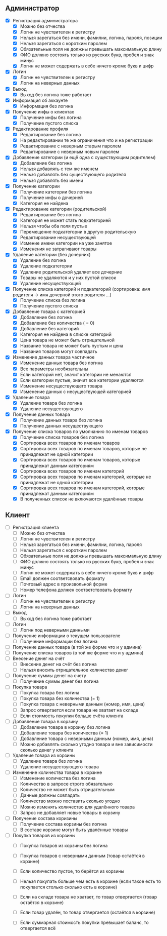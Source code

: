 
## Администратор

 * [x] Регистрация администратора
   * [x] Можно без отчества
   * [x] Логин не чувствителен к регистру
   * [x] Нельзя зарегаться без имени, фамилии, логина, пароля, позиции
   * [x] Нельзя зарегаться с коротким паролем
   * [x] Обязательные поля не должны превышать максимальную длину
   * [x] ФИО должно состоять только из русских букв, пробел и знак минус
   * [x] Логин не может содержать в себе ничего кроме букв и цифр
 * [x] Логин
   * [x] Логин не чувствителен к регистру
   * [x] Логин на неверных данных
 * [x] Выход
   * [x] Выход без логина тоже работает
 * [x] Информация об аккаунте
   * [x] Информация без логина
 * [x] Получение инфы о клиентах
   * [x] Получение инфы без логина
   * [x] Получение пустого списка
 * [x] Редактирование профиля
   * [x] Редактирование без логина
   * [x] На редактировании те же ограничения что и на регистрации
   * [x] Редактирование с неверным старым паролем
   * [x] Редактирование с неверным новым паролем
 * [x] Добавление категории (и ещё одна с существующим родителем)
   * [x] Добавление без логина
   * [x] Нельзя добавлять с тем же именем
   * [x] Нельзя добавлять без существующего родителя
   * [x] Нельзя добавлять без имени
 * [x] Получение категории
   * [x] Получение категории без логина
   * [x] Получение инфы о дочерней
   * [x] Категория не найдена
 * [x] Редактирование категории (родительской)
   * [x] Редактирование без логина
   * [x] Категория не может стать подкатегорией
   * [x] Нельзя чтобы оба поля пустые
   * [x] Перемещение подкатегории в другую родительскую
   * [x] Редактирование несуществующей
   * [x] Измение имени категории на уже занятое
   * [x] Изменения не затрагивают товары
 * [x] Удаление категории (без дочерних)
   * [x] Удаление без логина
   * [x] Удаление подкатегории
   * [x] Удаление родительской удаляет все дочерние
   * [x] Товары не удаляются и у них пустой список
   * [x] Удаление несуществующей
 * [x] Получение списка категорий и подкатегорий (сортировка: имя родителя -> имя дочерной этого родителя ...)
   * [x] Получение списка без логина
   * [x] Получение пустого списка
 * [x] Добавление товара c категорией
   * [x] Добавление без логина
   * [x] Добавление без количества ( = 0)
   * [x] Добавление без категорий
   * [x] Категория не найдена в списке категорий
   * [x] Цена товара не может быть отрицательной
   * [x] Название товара не может быть пустым и цена
   * [x] Названия товаров могут совпадать
 * [x] Изменение данных товара частичное
   * [x] Изменение данных товара без логина
   * [x] Все параметры необязательны
   * [x] Если категорий нет, значит категории не менаются
   * [x] Если категории пустые, значит все категории удаляются
   * [x] Изменение несуществующего товара
   * [x] Изменение данных с несуществующей категорией
 * [x] Удаление товара
   * [x] Удаление товара без логина
   * [x] Удаление несуществующего
 * [x] Получение данных товара
   * [x] Получение данных товара без логина
   * [x] Получение данных несуществующего
 * [x] Получение списка товаров по умолчанию по именам товаров
   * [x] Получение списка товаров без логина
   * [x] Сортировка всех товаров по именам товаров
   * [x] Сортировка всех товаров по именам товаров, которые не принадлежат не одной категории
   * [x] Сортировка всех товаров по именам товаров, которые принадлежат данным категориям
   * [x] Сортировка всех товаров по именам категорий
   * [x] Сортировка всех товаров по именам категорий, которые не принадлежат не одной категории
   * [x] Сортировка всех товаров по именам категорий, которые принадлежат данным категориям
   * [x] В полученных список не включаются удалённые товары
 
## Клиент

 * [ ] Регистрация клиента
   * [ ] Можно без отчества
   * [ ] Логин не чувствителен к регистру
   * [ ] Нельзя зарегаться без имени, фамилии, логина, пароля 
   * [ ] Нельзя зарегаться с коротким паролем
   * [ ] Обязательные поля не должны превышать максимальную длину
   * [ ] ФИО должно состоять только из русских букв, пробел и знак минус
   * [ ] Логин не может содержать в себе ничего кроме букв и цифр
   * [ ] Email должен соответсвовать формату
   * [ ] Почтовый адрес в произвольной форме
   * [ ] Номер телефона должен соответствовать формату
 * [ ] Логин
   * [ ] Логин не чувствителен к регистру
   * [ ] Логин на неверных данных
 * [ ] Выход
   * [ ] Выход без логина тоже работает
 * [ ] Логин
   * [ ] Логин под неверными данными
 * [ ] Получение информации о текущем пользователе
   * [ ] Получение информации без логина
 * [ ] Получение данных товара (в той же форме что и у админа)
 * [ ] Получение списка товаров (в той же форме что и у админа)
 * [ ] Внесение денег на счёт
   * [ ] Внесение денег на счёт без логина
   * [ ] Нельзя вносить отрицательное количество денег
 * [ ] Получение суммы денег на счету
   * [ ] Получение суммы денег без логина
 * [ ] Покупка товара
   * [ ] Покупка товара без логина
   * [ ] Покупка товара без количества (= 1)
   * [ ] Покупка товара с неверными данным (номер, имя, цена)
   * [ ] Запрос отвергается если товара не хватает на складе
   * [ ] Если стоимость покупки больше счёта клиента
 * [ ] Добавление товара в корзину
   * [ ] Добавление товара в корзину без логина
   * [ ] Добавление товара без количества (= 1)
   * [ ] Добавление товара с неверными данным (номер, имя, цена)
   * [ ] Можно добавлять сколько угодно товара и вне зависимости сколько денег у клиента
 * [ ] Удаление товара из корзины
   * [ ] Удаление товара без логина
   * [ ] Удаление несуществующего товара
 * [ ] Изменение количества товара в корзине
   * [ ] Изменение количества без логина
   * [ ] Количество в запросе строго обязательно
   * [ ] Количество не может быть отрицательным
   * [ ] Данные должны совпадать
   * [ ] Количество можно поставить сколько угодно
   * [ ] Можно изменять количество для удалённого товара
   * [ ] Запрос не добавляет новые товары в корзину
 * [ ] Получение состава коризины
   * [ ] Получение состава корзины без логина
   * [ ] В составе корзине могут быть удалённые товары
 * [ ] Покупка товаров из корзины
   * [ ] Покупка товаров из корзины без логина
   * [ ] Покупка товаров с неверными данным (товар остаётся в корзине)
   * [ ] Если количество пустое, то берётся из корзины
   * [ ] Нельзя покупать больше чем есть в корзине (если такое есть то покупается столько сколько есть в корзине)
   * [ ] Если на складе товара не хватает, то товар отвергается (товар остаётся в корзине)
   * [ ] Если товар удалён, то товар отвергается (остаётся в корзине)
   * [ ] Если суммарная стоимость покупки превышает баланс, то отвергается всё
 